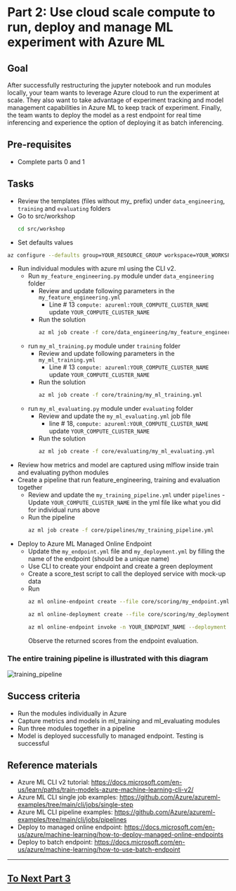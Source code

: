 
# Part 2: Use cloud scale compute to run, deploy and manage ML experiment with Azure ML

## Goal 
After successfully restructuring the jupyter notebook and run modules locally, your team wants to leverage Azure cloud to run the experiment at scale.
They also want to take advantage of experiment tracking and model management capabilities in Azure ML to keep track of experiment. 
Finally, the team wants to deploy the model as a rest endpoint for real time inferencing and experience the option of deploying it as batch inferencing.

## Pre-requisites
- Complete parts 0 and 1

## Tasks
- Review the templates (files without my_ prefix) under ```data_engineering```, ```training``` and   ```evaluating``` folders
- Go to src/workshop 
    ```bash 
    cd src/workshop
    ```
- Set defaults values
```bash 
az configure --defaults group=YOUR_RESOURCE_GROUP workspace=YOUR_WORKSPACE location=westus2

```
- Run individual modules with azure ml using the CLI v2. 
    - Run ```my_feature_engineering.py``` module under ```data_engineering``` folder
        - Review and update following parameters in the ```my_feature_engineering.yml```
            - Line # 13 ```compute: azureml:YOUR_COMPUTE_CLUSTER_NAME``` update ```YOUR_COMPUTE_CLUSTER_NAME```
        - Run the solution
            ```bash 
            az ml job create -f core/data_engineering/my_feature_engineering.yml 
            ```
    - run ```my_ml_training.py``` module under ```training``` folder
        - Review and update following parameters in the ```my_ml_training.yml```
            - Line # 13 ```compute: azureml:YOUR_COMPUTE_CLUSTER_NAME``` update ```YOUR_COMPUTE_CLUSTER_NAME```
        - Run the solution 
            ```bash 
            az ml job create -f core/training/my_ml_training.yml 
            ```
    - run ```my_ml_evaluating.py``` module under ```evaluating``` folder
        - Review and update the ```my_ml_evaluating.yml``` job file
            - line # 18, ```compute: azureml:YOUR_COMPUTE_CLUSTER_NAME``` update ```YOUR_COMPUTE_CLUSTER_NAME```
        - Run the solution 
            ```bash 
            az ml job create -f core/evaluating/my_ml_evaluating.yml 
            ```
- Review how metrics and  model are captured using mlflow inside train and evaluating python modules
- Create a pipeline that run feature_engineering, training and evaluation together
    - Review and update the ```my_training_pipeline.yml``` under ```pipelines``` 
            - Update  ```YOUR_COMPUTE_CLUSTER_NAME``` in the yml file like what you did for individual runs above
    - Run the pipeline  
        ```bash 
        az ml job create -f core/pipelines/my_training_pipeline.yml 
        ```
- Deploy to Azure ML Managed Online Endpoint
    - Update the ```my_endpoint.yml``` file and ```my_deployment.yml``` by filling the name of the endpoint (should be a unique name)
    - Use CLI to create your endpoint and create a green deployment 
    - Create a score_test script to call the deployed service with mock-up data
    - Run 
        ```bash 
        az ml online-endpoint create --file core/scoring/my_endpoint.yml 
        ```
        ```bash 
        az ml online-deployment create --file core/scoring/my_deployment.yml 
        ```
        ```bash 
        az ml online-endpoint invoke -n YOUR_ENDPOINT_NAME --deployment green --request-file core/scoring/scoring_test_request.json 
        ``` 
        Observe the returned scores from the endpoint evaluation.

### The entire training pipeline is illustrated with this diagram

![training_pipeline](images/training_pipeline.png)
## Success criteria
- Run the modules individually in Azure 
- Capture metrics and models in ml_training and ml_evaluating modules
- Run three modules together in a pipeline
- Model is deployed successfully to managed endpoint. Testing is successful


## Reference materials
- Azure ML CLI v2 tutorial: https://docs.microsoft.com/en-us/learn/paths/train-models-azure-machine-learning-cli-v2/
- Azure ML CLI single job examples: https://github.com/Azure/azureml-examples/tree/main/cli/jobs/single-step
- Azure ML CLI pipeline examples: https://github.com/Azure/azureml-examples/tree/main/cli/jobs/pipelines
- Deploy to managed online endpoint: https://docs.microsoft.com/en-us/azure/machine-learning/how-to-deploy-managed-online-endpoints
- Deploy to batch endpoint: https://docs.microsoft.com/en-us/azure/machine-learning/how-to-use-batch-endpoint

---

## [To Next Part 3](part_3.md)
